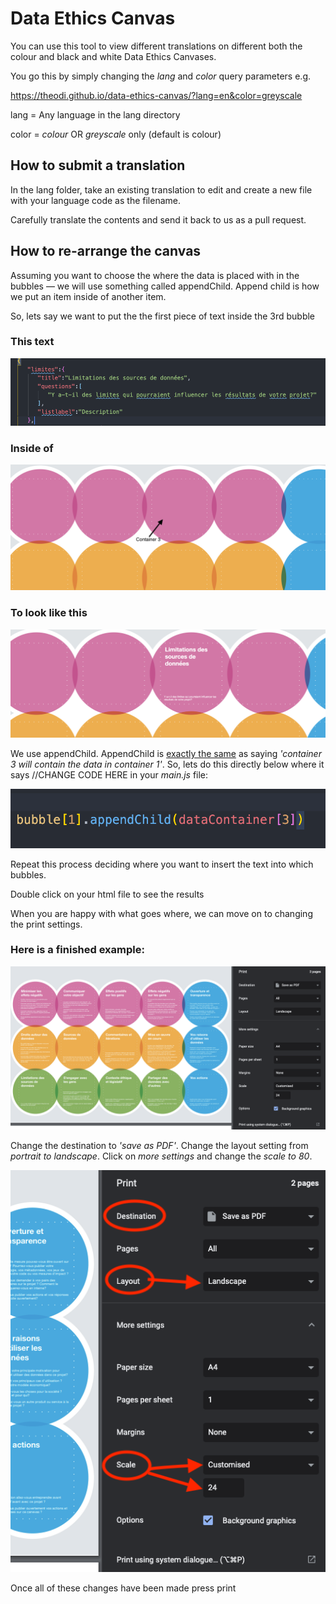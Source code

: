 # Data Ethics Canvas

You can use this tool to view different translations on different both the colour and black and white Data Ethics Canvases.

You go this by simply changing the *lang* and *color* query parameters e.g.

https://theodi.github.io/data-ethics-canvas/?lang=en&color=greyscale

lang = Any language in the lang directory

color = *colour* OR *greyscale* only (default is colour)

## How to submit a translation

In the lang folder, take an existing translation to edit and create a new file with your language code as the filename.

Carefully translate the contents and send it back to us as a pull request.

## How to re-arrange the canvas

Assuming you want to choose the where the data is placed with in the bubbles — we will use something called appendChild. Append child is how we put an item inside of another item.

So, lets say we want to put the the first piece of text inside the 3rd bubble

### This text

<img src="./InstructionAssets/Untitled 4.png"/>

### Inside of 

<img src="./InstructionAssets/Screenshot_2021-06-03_at_10.23.04.png"/>

### To look like this

<img src="./InstructionAssets/Untitled 5.png"/>

We use appendChild. AppendChild is <u>exactly the same</u> as saying *'container 3 will contain the data in container 1'*. So, lets do this directly below where it says //CHANGE CODE HERE in your *main.js* file: 

<img src="./InstructionAssets/Untitled 6.png"/>

Repeat this process deciding where you want to insert the text into which bubbles. 

Double click on your html file to see the results

When you are happy with what goes where, we can move on to changing the print settings.

### Here is a finished example:

<img src="./InstructionAssets/Untitled 7.png"/>

Change the destination to *'save as PDF'*. Change the layout setting from *portrait to landscape*. Click on *more settings* and change the *scale to 80*.

<img src="./InstructionAssets/Untitled 8.png"/>

Once all of these changes have been made press print
